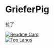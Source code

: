 # GrieferPig

拉了

[![Readme Card](https://github-readme-stats-one-bice.vercel.app/api?username=GrieferPig&bg_color=30,e96443,904e95&title_color=fff&text_color=fff&show_icons=true&include_all_commits=true&count_private=true&role=OWNER,ORGANIZATION_MEMBER,COLLABORATOR)](https://github.com/anuraghazra/github-readme-stats)  
[![Top Langs](https://github-readme-stats-one-bice.vercel.app/api/top-langs/?username=GrieferPig&layout=compact&role=OWNER,ORGANIZATION_MEMBER,COLLABORATOR)](https://github.com/anuraghazra/github-readme-stats)
